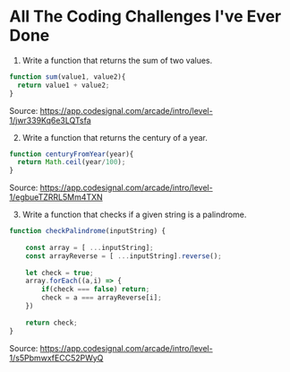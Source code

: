 
# All The Coding Challenges I've Ever Done

1. Write a function that returns the sum of two values.

```javascript
function sum(value1, value2){
  return value1 + value2;
}
```

Source: https://app.codesignal.com/arcade/intro/level-1/jwr339Kq6e3LQTsfa

2. Write a function that returns the century of a year.

```javascript
function centuryFromYear(year){
  return Math.ceil(year/100);
}
```

Source: https://app.codesignal.com/arcade/intro/level-1/egbueTZRRL5Mm4TXN

3. Write a function that checks if a given string is a palindrome.

```javascript
function checkPalindrome(inputString) {
    
    const array = [ ...inputString];
    const arrayReverse = [ ...inputString].reverse();
    
    let check = true;
    array.forEach((a,i) => {
        if(check === false) return;
        check = a === arrayReverse[i];
    })
    
    return check;
}
```
Source: https://app.codesignal.com/arcade/intro/level-1/s5PbmwxfECC52PWyQ
